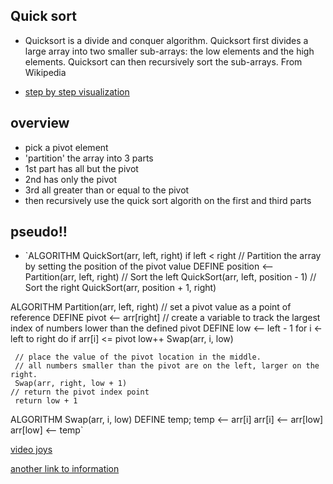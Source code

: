 ## Quick sort

 - Quicksort is a divide and conquer algorithm. Quicksort first divides a large array into two smaller sub-arrays: the low elements and the high elements. Quicksort can then recursively sort the sub-arrays. From Wikipedia

 - [step by step visualization](https://www.hackerearth.com/practice/algorithms/sorting/quick-sort/visualize/)

## overview

 - pick a pivot element
 - 'partition' the array into 3 parts
 - 1st part has all but the pivot
 - 2nd has only the pivot
 - 3rd all greater than or equal to the pivot
 - then recursively use the quick sort algorith on the first and third parts

## pseudo!!
 - `ALGORITHM QuickSort(arr, left, right)
    if left < right
        // Partition the array by setting the position of the pivot value 
        DEFINE position <-- Partition(arr, left, right)
        // Sort the left
        QuickSort(arr, left, position - 1)
        // Sort the right
        QuickSort(arr, position + 1, right)

ALGORITHM Partition(arr, left, right)
    // set a pivot value as a point of reference
    DEFINE pivot <-- arr[right]
    // create a variable to track the largest index of numbers lower than the defined pivot
    DEFINE low <-- left - 1
    for i <- left to right do
        if arr[i] <= pivot
            low++
            Swap(arr, i, low)

     // place the value of the pivot location in the middle.
     // all numbers smaller than the pivot are on the left, larger on the right. 
     Swap(arr, right, low + 1)
    // return the pivot index point
     return low + 1

ALGORITHM Swap(arr, i, low)
    DEFINE temp;
    temp <-- arr[i]
    arr[i] <-- arr[low]
    arr[low] <-- temp`


[video joys](https://www.youtube.com/watch?v=eqo2LxRADhU)

[another link to information](https://medium.com/@Charles_Stover/implementing-quicksort-in-javascript-8044a8e2bf39)

